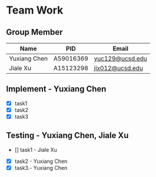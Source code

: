 # Team Work
## Group Member
|Name|PID|Email|
|-|-|-|
|Yuxiang Chen|A59016369|yuc129@ucsd.edu|
|Jiale Xu|A15123298|jix012@ucsd.edu|
## Implement - Yuxiang Chen
- [x] task1
- [x] task2
- [x] task3
## Testing - Yuxiang Chen, Jiale Xu
- [] task1 - Jiale Xu
- [x] task2 - Yuxiang Chen
- [x] task3.- Yuxiang Chen
